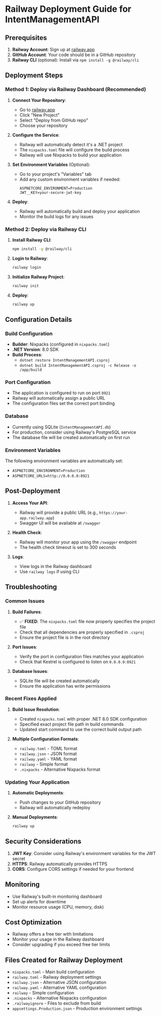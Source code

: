 # Railway Deployment Guide for IntentManagementAPI

## Prerequisites

1. **Railway Account**: Sign up at [railway.app](https://railway.app)
2. **GitHub Account**: Your code should be in a GitHub repository
3. **Railway CLI** (optional): Install via `npm install -g @railway/cli`

## Deployment Steps

### Method 1: Deploy via Railway Dashboard (Recommended)

1. **Connect Your Repository**:
   - Go to [railway.app](https://railway.app)
   - Click "New Project"
   - Select "Deploy from GitHub repo"
   - Choose your repository

2. **Configure the Service**:
   - Railway will automatically detect it's a .NET project
   - The `nixpacks.toml` file will configure the build process
   - Railway will use Nixpacks to build your application

3. **Set Environment Variables** (Optional):
   - Go to your project's "Variables" tab
   - Add any custom environment variables if needed:
     ```
     ASPNETCORE_ENVIRONMENT=Production
     JWT__KEY=your-secure-jwt-key
     ```

4. **Deploy**:
   - Railway will automatically build and deploy your application
   - Monitor the build logs for any issues

### Method 2: Deploy via Railway CLI

1. **Install Railway CLI**:
   ```bash
   npm install -g @railway/cli
   ```

2. **Login to Railway**:
   ```bash
   railway login
   ```

3. **Initialize Railway Project**:
   ```bash
   railway init
   ```

4. **Deploy**:
   ```bash
   railway up
   ```

## Configuration Details

### Build Configuration
- **Builder**: Nixpacks (configured in `nixpacks.toml`)
- **.NET Version**: 8.0 SDK
- **Build Process**: 
  - `dotnet restore IntentManagementAPI.csproj`
  - `dotnet build IntentManagementAPI.csproj -c Release -o /app/build`

### Port Configuration
- The application is configured to run on port `8921`
- Railway will automatically assign a public URL
- The configuration files set the correct port binding

### Database
- Currently using SQLite (`IntentManagementAPI.db`)
- For production, consider using Railway's PostgreSQL service
- The database file will be created automatically on first run

### Environment Variables
The following environment variables are automatically set:
- `ASPNETCORE_ENVIRONMENT=Production`
- `ASPNETCORE_URLS=http://0.0.0.0:8921`

## Post-Deployment

1. **Access Your API**:
   - Railway will provide a public URL (e.g., `https://your-app.railway.app`)
   - Swagger UI will be available at `/swagger`

2. **Health Check**:
   - Railway will monitor your app using the `/swagger` endpoint
   - The health check timeout is set to 300 seconds

3. **Logs**:
   - View logs in the Railway dashboard
   - Use `railway logs` if using CLI

## Troubleshooting

### Common Issues

1. **Build Failures**:
   - ✅ **FIXED**: The `nixpacks.toml` file now properly specifies the project file
   - Check that all dependencies are properly specified in `.csproj`
   - Ensure the project file is in the root directory

2. **Port Issues**:
   - Verify the port in configuration files matches your application
   - Check that Kestrel is configured to listen on `0.0.0.0:8921`

3. **Database Issues**:
   - SQLite file will be created automatically
   - Ensure the application has write permissions

### Recent Fixes Applied

1. **Build Issue Resolution**:
   - Created `nixpacks.toml` with proper .NET 8.0 SDK configuration
   - Specified exact project file path in build commands
   - Updated start command to use the correct build output path

2. **Multiple Configuration Formats**:
   - `railway.toml` - TOML format
   - `railway.json` - JSON format  
   - `railway.yaml` - YAML format
   - `railway` - Simple format
   - `.nixpacks` - Alternative Nixpacks format

### Updating Your Application

1. **Automatic Deployments**:
   - Push changes to your GitHub repository
   - Railway will automatically redeploy

2. **Manual Deployments**:
   ```bash
   railway up
   ```

## Security Considerations

1. **JWT Key**: Consider using Railway's environment variables for the JWT secret
2. **HTTPS**: Railway automatically provides HTTPS
3. **CORS**: Configure CORS settings if needed for your frontend

## Monitoring

- Use Railway's built-in monitoring dashboard
- Set up alerts for downtime
- Monitor resource usage (CPU, memory, disk)

## Cost Optimization

- Railway offers a free tier with limitations
- Monitor your usage in the Railway dashboard
- Consider upgrading if you exceed free tier limits

## Files Created for Railway Deployment

- `nixpacks.toml` - Main build configuration
- `railway.toml` - Railway deployment settings
- `railway.json` - Alternative JSON configuration
- `railway.yaml` - Alternative YAML configuration
- `railway` - Simple configuration
- `.nixpacks` - Alternative Nixpacks configuration
- `.railwayignore` - Files to exclude from build
- `appsettings.Production.json` - Production environment settings 